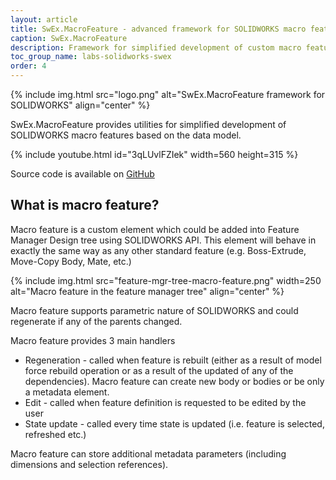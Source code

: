```yaml
---
layout: article
title: SwEx.MacroFeature - advanced framework for SOLIDWORKS macro feature
caption: SwEx.MacroFeature
description: Framework for simplified development of custom macro features using SOLIDWORKS API
toc_group_name: labs-solidworks-swex
order: 4
---
```

{% include img.html src="logo.png" alt="SwEx.MacroFeature framework for SOLIDWORKS" align="center" %}

SwEx.MacroFeature provides utilities for simplified development of SOLIDWORKS macro features based on the data model.

{% include youtube.html id="3qLUvlFZIek" width=560 height=315 %}

Source code is available on [GitHub](https://github.com/codestackdev/swex-macrofeature)

## What is macro feature?

Macro feature is a custom element which could be added into Feature Manager Design tree using SOLIDWORKS API. This element will behave in exactly the same way as any other standard feature (e.g. Boss-Extrude, Move-Copy Body, Mate, etc.)

{% include img.html src="feature-mgr-tree-macro-feature.png" width=250 alt="Macro feature in the feature manager tree" align="center" %}

Macro feature supports parametric nature of SOLIDWORKS and could regenerate if any of the parents changed.

Macro feature provides 3 main handlers

* Regeneration - called when feature is rebuilt (either as a result of model force rebuild operation or as a result of the updated of any of the dependencies). Macro feature can create new body or bodies or be only a metadata element.
* Edit - called when feature definition is requested to be edited by the user
* State update - called every time state is updated (i.e. feature is selected, refreshed etc.)

Macro feature can store additional metadata parameters (including dimensions and selection references).